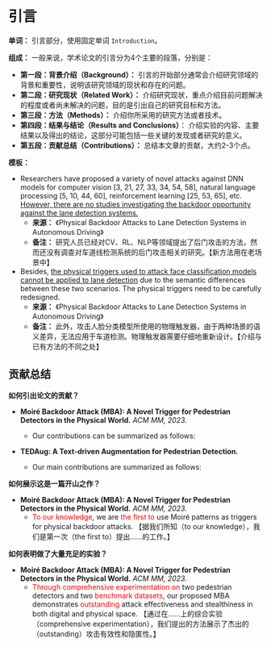 # 引言

**单词：** 引言部分，使用固定单词 `Introduction`。

**组成：** 一般来说，学术论文的引言分为4个主要的段落，分别是：

- **第一段：背景介绍（Background）：** 引言的开始部分通常会介绍研究领域的背景和重要性，说明该研究领域的现状和存在的问题。
- **第二段：研究现状（Related Work）：** 介绍研究现状，重点介绍目前问题解决的程度或者尚未解决的问题，目的是引出自己的研究目标和方法。
- **第三段：方法（Methods）：** 介绍你所采用的研究方法或者技术。
- **第四段：结果与结论（Results and Conclusions）**： 介绍实验的内容、主要结果以及得出的结论，这部分可能包括一些关键的发现或者研究的意义。
- **第五段：贡献总结（Contributions）：** 总结本文章的贡献，大约2-3个点。

**模板：**

- Researchers have proposed a variety of novel attacks against DNN models for computer vision [3, 21, 27, 33, 34, 54, 58], natural language processing [5, 10, 44, 60], reinforcement learning [25, 53, 65], etc. <u>However, there are no studies investigating the backdoor opportunity against the lane detection systems.</u>
  - **来源：** 《Physical Backdoor Attacks to Lane Detection Systems in Autonomous Driving》
  - **备注：** 研究人员已经对CV、RL、NLP等领域提出了后门攻击的方法，然而还没有调查对车道线检测系统的后门攻击相关的研究。【新方法用在老场景中】
- Besides, <u>the physical triggers used to attack face classification models cannot be applied to lane detection</u> due to the semantic differences between these two scenarios.  The physical triggers need to be carefully redesigned.
  - **来源：** 《Physical Backdoor Attacks to Lane Detection Systems in Autonomous Driving》
  - **备注：** 此外，攻击人脸分类模型所使用的物理触发器，由于两种场景的语义差异，无法应用于车道检测。物理触发器需要仔细地重新设计。【介绍与已有方法的不同之处】







## 贡献总结

**如何引出论文的贡献？**

- **Moiré Backdoor Attack (MBA): A Novel Trigger for Pedestrian Detectors in the Physical World.** *ACM MM, 2023.*
  - Our contributions can be summarized as follows:

- **TEDAug: A Text-driven Augmentation for Pedestrian Detection.**
  - Our main contributions are summarized as follows:



**如何展示这是一篇开山之作？**

- **Moiré Backdoor Attack (MBA): A Novel Trigger for Pedestrian Detectors in the Physical World.** *ACM MM, 2023.*
  - <font color="red">To our knowledge</font>, we are<font color="red"> the first to</font> use Moiré patterns as triggers for physical backdoor attacks. 【据我们所知（to our knowledge），我们是第一次（the first to）提出……的工作。】



**如何表明做了大量充足的实验？**

- **Moiré Backdoor Attack (MBA): A Novel Trigger for Pedestrian Detectors in the Physical World.** *ACM MM, 2023.*
  - <font color="red">Through comprehensive experimentation on</font> two pedestrian detectors and two <font color="red">benchmark datasets</font>, our proposed MBA demonstrates <font color="red">outstanding</font> attack effectiveness and stealthiness in both digital and physical space. 【通过在……上的综合实验（comprehensive experimentation），我们提出的方法展示了杰出的（outstanding）攻击有效性和隐匿性。】

